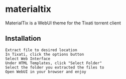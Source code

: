 # materialtix
MaterialTix is a WebUI theme for the Tixati torrent client

Installation
-----------

```
Extract file to desired location
In Tixati, click the options button
Select Web Interface
Under HTML Templates, click "Select Folder"
Select the folder you extracted the files to
Open WebUI in your browser and enjoy
```
